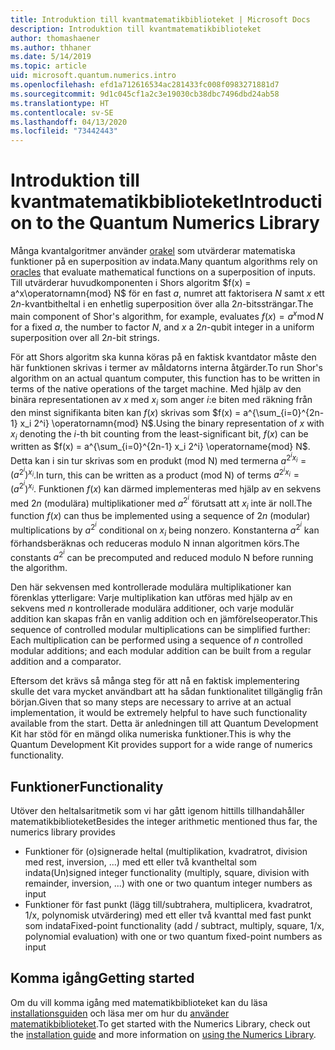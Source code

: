 ```yaml
---
title: Introduktion till kvantmatematikbiblioteket | Microsoft Docs
description: Introduktion till kvantmatematikbiblioteket
author: thomashaener
ms.author: thhaner
ms.date: 5/14/2019
ms.topic: article
uid: microsoft.quantum.numerics.intro
ms.openlocfilehash: efd1a712616534ac281433fc008f0983271881d7
ms.sourcegitcommit: 9d1c045cf1a2c3e19030cb38dbc7496dbd24ab58
ms.translationtype: HT
ms.contentlocale: sv-SE
ms.lasthandoff: 04/13/2020
ms.locfileid: "73442443"
---
```

# <a name="introduction-to-the-quantum-numerics-library"></a><span data-ttu-id="ee669-103">Introduktion till kvantmatematikbiblioteket</span><span class="sxs-lookup"><span data-stu-id="ee669-103">Introduction to the Quantum Numerics Library</span></span>

<span data-ttu-id="ee669-104">Många kvantalgoritmer använder [orakel](xref:microsoft.quantum.concepts.oracles) som utvärderar matematiska funktioner på en superposition av indata.</span><span class="sxs-lookup"><span data-stu-id="ee669-104">Many quantum algorithms rely on [oracles](xref:microsoft.quantum.concepts.oracles) that evaluate mathematical functions on a superposition of inputs.</span></span>
<span data-ttu-id="ee669-105">Till utvärderar huvudkomponenten i Shors algoritm $f(x) = a^x\operatornamn{mod} N$ för en fast $a$, numret att faktorisera $N$ samt $x$ ett $2n$-kvantbitheltal i en enhetlig superposition över alla $2n$-bitssträngar.</span><span class="sxs-lookup"><span data-stu-id="ee669-105">The main component of Shor's algorithm, for example, evaluates $f(x) = a^x\operatorname{mod} N$ for a fixed $a$, the number to factor $N$, and $x$ a $2n$-qubit integer in a uniform superposition over all $2n$-bit strings.</span></span>

<span data-ttu-id="ee669-106">För att Shors algoritm ska kunna köras på en faktisk kvantdator måste den här funktionen skrivas i termer av måldatorns interna åtgärder.</span><span class="sxs-lookup"><span data-stu-id="ee669-106">To run Shor's algorithm on an actual quantum computer, this function has to be written in terms of the native operations of the target machine.</span></span>
<span data-ttu-id="ee669-107">Med hjälp av den binära representationen av $x$ med $x_i$ som anger $i$:e biten med räkning från den minst signifikanta biten kan $f(x)$ skrivas som $f(x) = a^{\sum_{i=0}^{2n-1} x_i 2^i} \operatornamn{mod} N$.</span><span class="sxs-lookup"><span data-stu-id="ee669-107">Using the binary representation of $x$ with $x_i$ denoting the $i$-th bit counting from the least-significant bit, $f(x)$ can be written as $f(x) = a^{\sum_{i=0}^{2n-1} x_i 2^i} \operatorname{mod} N$.</span></span>
<span data-ttu-id="ee669-108">Detta kan i sin tur skrivas som en produkt (mod N) med termerna $a^{2^i x_i}=(a^{2^i})^{x_i}$.</span><span class="sxs-lookup"><span data-stu-id="ee669-108">In turn, this can be written as a product (mod N) of terms $a^{2^i x_i}=(a^{2^i})^{x_i}$.</span></span> <span data-ttu-id="ee669-109">Funktionen $f(x)$ kan därmed implementeras med hjälp av en sekvens med $2n$ (modulära) multiplikationer med $a^{2^i}$ förutsatt att $x_i$ inte är noll.</span><span class="sxs-lookup"><span data-stu-id="ee669-109">The function $f(x)$ can thus be implemented using a sequence of $2n$ (modular) multiplications by $a^{2^i}$ conditional on $x_i$ being nonzero.</span></span> <span data-ttu-id="ee669-110">Konstanterna $a^{2^i}$ kan förhandsberäknas och reduceras modulo N innan algoritmen körs.</span><span class="sxs-lookup"><span data-stu-id="ee669-110">The constants $a^{2^i}$ can be precomputed and reduced modulo N before running the algorithm.</span></span>

<span data-ttu-id="ee669-111">Den här sekvensen med kontrollerade modulära multiplikationer kan förenklas ytterligare: Varje multiplikation kan utföras med hjälp av en sekvens med $n$ kontrollerade modulära additioner, och varje modulär addition kan skapas från en vanlig addition och en jämförelseoperator.</span><span class="sxs-lookup"><span data-stu-id="ee669-111">This sequence of controlled modular multiplications can be simplified further: Each multiplication can be performed using a sequence of $n$ controlled modular additions; and each modular addition can be built from a regular addition and a comparator.</span></span>


<span data-ttu-id="ee669-112">Eftersom det krävs så många steg för att nå en faktisk implementering skulle det vara mycket användbart att ha sådan funktionalitet tillgänglig från början.</span><span class="sxs-lookup"><span data-stu-id="ee669-112">Given that so many steps are necessary to arrive at an actual implementation, it would be extremely helpful to have such functionality available from the start.</span></span>
<span data-ttu-id="ee669-113">Detta är anledningen till att Quantum Development Kit har stöd för en mängd olika numeriska funktioner.</span><span class="sxs-lookup"><span data-stu-id="ee669-113">This is why the Quantum Development Kit provides support for a wide range of numerics functionality.</span></span>


## <a name="functionality"></a><span data-ttu-id="ee669-114">Funktioner</span><span class="sxs-lookup"><span data-stu-id="ee669-114">Functionality</span></span>

<span data-ttu-id="ee669-115">Utöver den heltalsaritmetik som vi har gått igenom hittills tillhandahåller matematikbiblioteket</span><span class="sxs-lookup"><span data-stu-id="ee669-115">Besides the integer arithmetic mentioned thus far, the numerics library provides</span></span>

 - <span data-ttu-id="ee669-116">Funktioner för (o)signerade heltal (multiplikation, kvadratrot, division med rest, inversion, ...) med ett eller två kvantheltal som indata</span><span class="sxs-lookup"><span data-stu-id="ee669-116">(Un)signed integer functionality (multiply, square, division with remainder, inversion, ...) with one or two quantum integer numbers as input</span></span>
 - <span data-ttu-id="ee669-117">Funktioner för fast punkt (lägg till/subtrahera, multiplicera, kvadratrot, 1/x, polynomisk utvärdering) med ett eller två kvanttal med fast punkt som indata</span><span class="sxs-lookup"><span data-stu-id="ee669-117">Fixed-point functionality (add / subtract, multiply, square, 1/x, polynomial evaluation) with one or two quantum fixed-point numbers as input</span></span>

## <a name="getting-started"></a><span data-ttu-id="ee669-118">Komma igång</span><span class="sxs-lookup"><span data-stu-id="ee669-118">Getting started</span></span>

<span data-ttu-id="ee669-119">Om du vill komma igång med matematikbiblioteket kan du läsa [installationsguiden](xref:microsoft.quantum.numerics.installation) och läsa mer om hur du [använder matematikbiblioteket](xref:microsoft.quantum.numerics.usage).</span><span class="sxs-lookup"><span data-stu-id="ee669-119">To get started with the Numerics Library, check out the [installation guide](xref:microsoft.quantum.numerics.installation) and more information on [using the Numerics Library](xref:microsoft.quantum.numerics.usage).</span></span>
